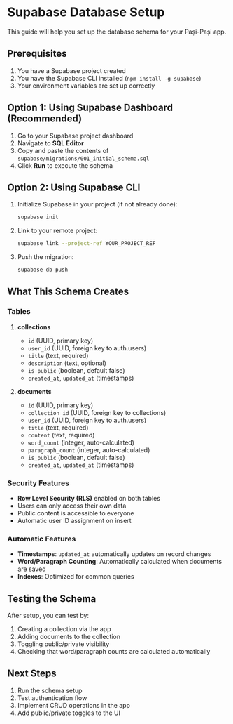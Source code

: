 # Supabase Database Setup

This guide will help you set up the database schema for your Pași-Pași app.

## Prerequisites

1. You have a Supabase project created
2. You have the Supabase CLI installed (`npm install -g supabase`)
3. Your environment variables are set up correctly

## Option 1: Using Supabase Dashboard (Recommended)

1. Go to your Supabase project dashboard
2. Navigate to **SQL Editor**
3. Copy and paste the contents of `supabase/migrations/001_initial_schema.sql`
4. Click **Run** to execute the schema

## Option 2: Using Supabase CLI

1. Initialize Supabase in your project (if not already done):
   ```bash
   supabase init
   ```

2. Link to your remote project:
   ```bash
   supabase link --project-ref YOUR_PROJECT_REF
   ```

3. Push the migration:
   ```bash
   supabase db push
   ```

## What This Schema Creates

### Tables

1. **collections**
   - `id` (UUID, primary key)
   - `user_id` (UUID, foreign key to auth.users)
   - `title` (text, required)
   - `description` (text, optional)
   - `is_public` (boolean, default false)
   - `created_at`, `updated_at` (timestamps)

2. **documents**
   - `id` (UUID, primary key)
   - `collection_id` (UUID, foreign key to collections)
   - `user_id` (UUID, foreign key to auth.users)
   - `title` (text, required)
   - `content` (text, required)
   - `word_count` (integer, auto-calculated)
   - `paragraph_count` (integer, auto-calculated)
   - `is_public` (boolean, default false)
   - `created_at`, `updated_at` (timestamps)

### Security Features

- **Row Level Security (RLS)** enabled on both tables
- Users can only access their own data
- Public content is accessible to everyone
- Automatic user ID assignment on insert

### Automatic Features

- **Timestamps**: `updated_at` automatically updates on record changes
- **Word/Paragraph Counting**: Automatically calculated when documents are saved
- **Indexes**: Optimized for common queries

## Testing the Schema

After setup, you can test by:

1. Creating a collection via the app
2. Adding documents to the collection
3. Toggling public/private visibility
4. Checking that word/paragraph counts are calculated automatically

## Next Steps

1. Run the schema setup
2. Test authentication flow
3. Implement CRUD operations in the app
4. Add public/private toggles to the UI
